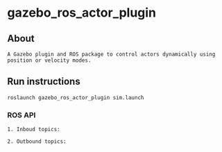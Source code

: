 # gazebo_ros_actor_plugin

## About

    A Gazebo plugin and ROS package to control actors dynamically using position or velocity modes.
    
## Run instructions

    roslaunch gazebo_ros_actor_plugin sim.launch

### ROS API

    1. Inboud topics: 

    2. Outbound topics: 
